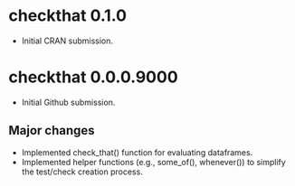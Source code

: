 # checkthat 0.1.0

* Initial CRAN submission.

# checkthat 0.0.0.9000

* Initial Github submission.

## Major changes

* Implemented check_that() function for evaluating dataframes.
* Implemented helper functions (e.g., some_of(), whenever()) to simplify the test/check creation process.


